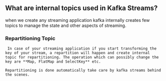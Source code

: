 ## What are internal topics used in Kafka Streams?
when we create any streaming application kafka internally creates few topics to manage the state and other aspects of streaming.

### Repartitioning Topic
	 In case of your streaming application if you start transforming the key of your stream, a repartition will happen and create internal topic for repartitioning. The operation which can possibly change the key are **Map, FlatMap and SelectKey** etc. 
	 
	Repartitioning is done automatically take care by kafka streams behind the scenes.  

<!--stackedit_data:
eyJoaXN0b3J5IjpbMjY5NzEzMDExLDExOTYyODMzMTYsMTY3OD
U4NTE5NSwtNTAxMDEzMjYxLDIwMzY3NzI0NDMsLTIwODg3NDY2
MTIsLTk1MDAyNTAxMiwtNTA0MjczNDcwLC0xMTYxNzQwNTc1LC
0yMTQ2NTEwMDAzLDIwODI2MDE2MTYsLTIxMTM3Mjk5MzIsLTkz
MTYyMTk1LDYzOTUzNTAwMCwxNjM2ODg5MDUyLC02NzYyMTM5Nj
YsLTEwODgyMTQ1NTQsLTExMTM1NjM4MjYsLTE5NDQ2Nzc0NDAs
MTY3Mjg4MzczMV19
-->